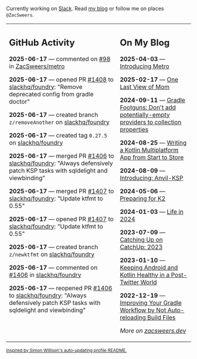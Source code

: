 Currently working on [Slack](https://slack.com/). Read [my blog](https://zacsweers.dev/) or follow me on places `@ZacSweers`.

<table><tr><td valign="top" width="60%">

## GitHub Activity
<!-- githubActivity starts -->
**2025-06-17** — commented on [#98](https://github.com/ZacSweers/metro/issues/98#issuecomment-2982031819) in [ZacSweers/metro](https://github.com/ZacSweers/metro)

**2025-06-17** — opened PR [#1408](https://github.com/slackhq/foundry/pull/1408) to [slackhq/foundry](https://github.com/slackhq/foundry): "Remove deprecated config from gradle doctor"

**2025-06-17** — created branch `z/removeAnother` on [slackhq/foundry](https://github.com/slackhq/foundry)

**2025-06-17** — created tag `0.27.5` on [slackhq/foundry](https://github.com/slackhq/foundry)

**2025-06-17** — merged PR [#1406](https://github.com/slackhq/foundry/pull/1406) to [slackhq/foundry](https://github.com/slackhq/foundry): "Always defensively patch KSP tasks with sqldelight and viewbinding"

**2025-06-17** — merged PR [#1407](https://github.com/slackhq/foundry/pull/1407) to [slackhq/foundry](https://github.com/slackhq/foundry): "Update ktfmt to 0.55"

**2025-06-17** — opened PR [#1407](https://github.com/slackhq/foundry/pull/1407) to [slackhq/foundry](https://github.com/slackhq/foundry): "Update ktfmt to 0.55"

**2025-06-17** — created branch `z/newktfmt` on [slackhq/foundry](https://github.com/slackhq/foundry)

**2025-06-17** — commented on [#1406](https://github.com/slackhq/foundry/pull/1406#issuecomment-2981560488) in [slackhq/foundry](https://github.com/slackhq/foundry)

**2025-06-17** — reopened PR [#1406](https://github.com/slackhq/foundry/pull/1406) to [slackhq/foundry](https://github.com/slackhq/foundry): "Always defensively patch KSP tasks with sqldelight and viewbinding"
<!-- githubActivity ends -->
</td><td valign="top" width="40%">

## On My Blog
<!-- blog starts -->
**2025-04-03** — [Introducing Metro](https://www.zacsweers.dev/introducing-metro/)

**2025-02-17** — [One Last View of Mom](https://www.zacsweers.dev/one-last-view-of-mom/)

**2024-09-11** — [Gradle Footguns: Don't add potentially-empty providers to collection properties](https://www.zacsweers.dev/gradle-footgun-adding-empty-providers-to-collection-properties/)

**2024-08-25** — [Writing a Kotlin Multiplatform App from Start to Store](https://www.zacsweers.dev/writing-a-kotlin-multiplatform-app-from-start-to-store/)

**2024-08-09** — [Introducing: Anvil-KSP](https://www.zacsweers.dev/introducing-anvil-ksp/)

**2024-05-06** — [Preparing for K2](https://www.zacsweers.dev/preparing-for-k2/)

**2024-01-03** — [Life in 2024](https://www.zacsweers.dev/life-in-2024/)

**2023-07-09** — [Catching Up on CatchUp: 2023](https://www.zacsweers.dev/catching-up-on-catchup-2023/)

**2023-01-10** — [Keeping Android and Kotlin Healthy in a Post-Twitter World](https://www.zacsweers.dev/keeping-android-healthy/)

**2022-12-19** — [Improving Your Gradle Workflow by Not Auto-reloading Build Files](https://www.zacsweers.dev/improving-your-workflow-by-not-auto-reloading-build-files/)
<!-- blog ends -->
_More on [zacsweers.dev](https://zacsweers.dev/)_
</td></tr></table>

<sub><a href="https://simonwillison.net/2020/Jul/10/self-updating-profile-readme/">Inspired by Simon Willison's auto-updating profile README.</a></sub>
